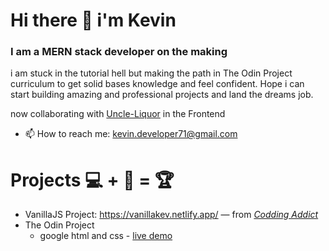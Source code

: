 # Hi there 👋 i'm Kevin

### I am a MERN stack developer on the making

i am stuck in the tutorial hell but making the path in The Odin Project curriculum to get solid bases knowledge and feel confident. Hope i can start building amazing and professional projects and land the dreams job.

now collaborating with [Uncle-Liquor](https://github.com/Uncle-Liquor) in the Frontend

- 📫 How to reach me: kevin.developer71@gmail.com

# Projects 💻 + 🧠 = 🏆

- VanillaJS Project: https://vanillakev.netlify.app/   — from *[Codding Addict](https://www.youtube.com/watch?v=90PgFUPIybY)*
- The Odin Project
    - google html and css -  [live demo](https://kevin-dev71.github.io/TOP-google-homepage/)


<!--
**kevin-dev71/kevin-dev71** is a ✨ _special_ ✨ repository because its `README.md` (this file) appears on your GitHub profile.

Here are some ideas to get you started:

- 🔭 I’m currently working on ...
- 🌱 I’m currently learning ...
- 👯 I’m looking to collaborate on ...
- 🤔 I’m looking for help with ...
- 💬 Ask me about ...
- 📫 How to reach me: ...
- 😄 Pronouns: ...
- ⚡ Fun fact: ...
-->
